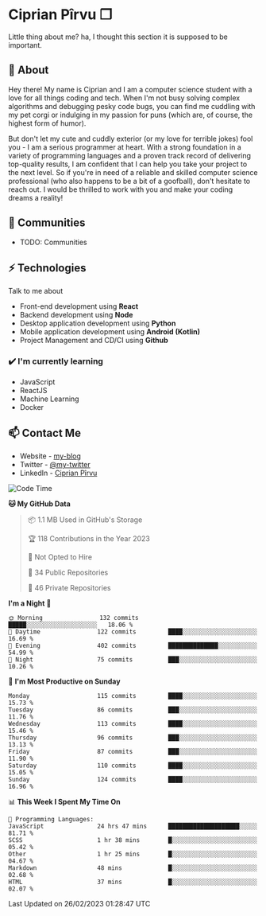 # Ciprian Pîrvu ❐

Little thing about me? ha, I thought this section it is supposed to be important.

## 🧐 About

Hey there! My name is Ciprian and I am a computer science student with a love for all things coding and tech. When I'm not busy solving complex algorithms and debugging pesky code bugs, you can find me cuddling with my pet corgi or indulging in my passion for puns (which are, of course, the highest form of humor).

But don't let my cute and cuddly exterior (or my love for terrible jokes) fool you - I am a serious programmer at heart. With a strong foundation in a variety of programming languages and a proven track record of delivering top-quality results, I am confident that I can help you take your project to the next level. So if you're in need of a reliable and skilled computer science professional (who also happens to be a bit of a goofball), don't hesitate to reach out. I would be thrilled to work with you and make your coding dreams a reality!

## 👯 Communities

-   TODO: Communities

## ⚡ Technologies

Talk to me about

-   Front-end development using **React**
-   Backend development using **Node**
-   Desktop application development using **Python**
-   Mobile application development using **Android (Kotlin)**
-   Project Management and CD/CI using **Github**

### ✔️ I'm currently learning

-   JavaScript
-   ReactJS
-   Machine Learning
-   Docker

## 📫 Contact Me

-   Website - [my-blog]()
-   Twitter - [@my-twitter]()
-   LinkedIn - [Ciprian Pîrvu](https://www.linkedin.com/in/p%C3%AErvu-ciprian-cristian-4415991b1/)

<!--START_SECTION:waka-->
![Code Time](http://img.shields.io/badge/Code%20Time-1%2C561%20hrs-blue)

**🐱 My GitHub Data** 

> 📦 1.1 MB Used in GitHub's Storage 
 > 
> 🏆 118 Contributions in the Year 2023
 > 
> 🚫 Not Opted to Hire
 > 
> 📜 34 Public Repositories 
 > 
> 🔑 46 Private Repositories 
 > 
**I'm a Night 🦉** 

```text
🌞 Morning                132 commits         █████░░░░░░░░░░░░░░░░░░░░   18.06 % 
🌆 Daytime                122 commits         ████░░░░░░░░░░░░░░░░░░░░░   16.69 % 
🌃 Evening                402 commits         ██████████████░░░░░░░░░░░   54.99 % 
🌙 Night                  75 commits          ███░░░░░░░░░░░░░░░░░░░░░░   10.26 % 
```
📅 **I'm Most Productive on Sunday** 

```text
Monday                   115 commits         ████░░░░░░░░░░░░░░░░░░░░░   15.73 % 
Tuesday                  86 commits          ███░░░░░░░░░░░░░░░░░░░░░░   11.76 % 
Wednesday                113 commits         ████░░░░░░░░░░░░░░░░░░░░░   15.46 % 
Thursday                 96 commits          ███░░░░░░░░░░░░░░░░░░░░░░   13.13 % 
Friday                   87 commits          ███░░░░░░░░░░░░░░░░░░░░░░   11.90 % 
Saturday                 110 commits         ████░░░░░░░░░░░░░░░░░░░░░   15.05 % 
Sunday                   124 commits         ████░░░░░░░░░░░░░░░░░░░░░   16.96 % 
```


📊 **This Week I Spent My Time On** 

```text
💬 Programming Languages: 
JavaScript               24 hrs 47 mins      ████████████████████░░░░░   81.71 % 
SCSS                     1 hr 38 mins        █░░░░░░░░░░░░░░░░░░░░░░░░   05.42 % 
Other                    1 hr 25 mins        █░░░░░░░░░░░░░░░░░░░░░░░░   04.67 % 
Markdown                 48 mins             █░░░░░░░░░░░░░░░░░░░░░░░░   02.68 % 
HTML                     37 mins             █░░░░░░░░░░░░░░░░░░░░░░░░   02.07 % 
```


 Last Updated on 26/02/2023 01:28:47 UTC
<!--END_SECTION:waka-->
